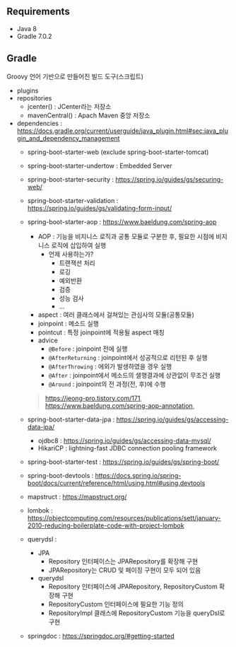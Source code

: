 ## Requirements

- Java 8
- Gradle 7.0.2



## Gradle
Groovy 언어 기반으로 만들어진 빌드 도구(스크립트)

- plugins
- repositories
    - jcenter() : JCenter라는 저장소
    - mavenCentral() : Apach Maven 중앙 저장소
- dependencies : https://docs.gradle.org/current/userguide/java_plugin.html#sec:java_plugin_and_dependency_management
    - spring-boot-starter-web (exclude spring-boot-starter-tomcat)
    - spring-boot-starter-undertow : Embedded Server
    - spring-boot-starter-security : https://spring.io/guides/gs/securing-web/
    - spring-boot-starter-validation : https://spring.io/guides/gs/validating-form-input/
    - spring-boot-starter-aop : https://www.baeldung.com/spring-aop
        - AOP : 기능을 비지니스 로직과 공통 모듈로 구분한 후, 필요한 시점에 비지니스 로직에 삽입하여 실행
            - 언제 사용하는가?
                - 트랜잭션 처리
                - 로깅
                - 예외반환
                - 검증
                - 성능 검사
                - ...
        - aspect : 여러 클래스에서 걸쳐있는 관심사의 모듈(공통모듈)
        - joinpoint : 메소드 실행
        - pointcut : 특정 joinpoint에 적용될 aspect 매칭
        - advice
            - `@Before` : joinpoint 전에 실행
            - `@AfterReturning` : joinpoint에서 성공적으로 리턴된 후 실행
            - `@AfterThrowing` : 에외가 발생하였을 경우 실행
            - `@After` : joinpoint에서 메소드의 샐행결과에 상관없이 무조건 실행
            - `@Around` : joinpoint의 전 과정(전, 후)에 수행
      > https://jeong-pro.tistory.com/171, https://www.baeldung.com/spring-aop-annotation,

    - spring-boot-starter-data-jpa : https://spring.io/guides/gs/accessing-data-jpa/
        - ojdbc8 : https://spring.io/guides/gs/accessing-data-mysql/
        - HikariCP : lightning-fast JDBC connection pooling framework
    - spring-boot-starter-test : https://spring.io/guides/gs/spring-boot/
    - spring-boot-devtools : https://docs.spring.io/spring-boot/docs/current/reference/html/using.html#using.devtools
    - mapstruct : https://mapstruct.org/
    - lombok : https://objectcomputing.com/resources/publications/sett/january-2010-reducing-boilerplate-code-with-project-lombok
    - querydsl :
        - JPA
            - Repository 인터페이스는 JPARepository를 확장해 구현
            - JPARepository는 CRUD 및 페이징 구현이 모두 되어 있음
        - querydsl
            - Repository 인터페이스에 JPARepository, RepositoryCustom 확장해 구현
            - RepositoryCustom 인터페이스에 필요한 기능 정의
            - RepositoryImpl 클래스에 RepositoryCustom 기능을 queryDsl로 구현
    - springdoc : https://springdoc.org/#getting-started
